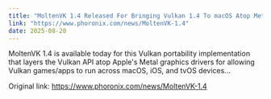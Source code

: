 ```yaml
---
title: "MoltenVK 1.4 Released For Bringing Vulkan 1.4 To macOS Atop Metal"
link: "https://www.phoronix.com/news/MoltenVK-1.4"
date: 2025-08-20
---
```


MoltenVK 1.4 is available today for this Vulkan portability implementation that layers the Vulkan API atop Apple's Metal graphics drivers for allowing Vulkan games/apps to run across macOS, iOS, and tvOS devices...

Original link: https://www.phoronix.com/news/MoltenVK-1.4